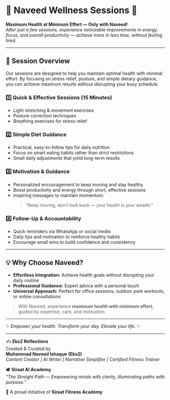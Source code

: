 # 🌟 Naveed Wellness Sessions 🌟

**Maximum Health at Minimum Effort — Only with Naveed!**  
*After just a few sessions, experience noticeable improvements in energy, focus, and overall productivity — achieve more in less time, without feeling tired.*

---

## 🧘 Session Overview
Our sessions are designed to help you maintain optimal health with minimal effort. By focusing on stress relief, posture, and simple dietary guidance, you can achieve maximum results without disrupting your busy schedule.

### 1️⃣ Quick & Effective Sessions (15 Minutes)
- Light stretching & movement exercises
- Posture correction techniques
- Breathing exercises for stress relief

### 2️⃣ Simple Diet Guidance
- Practical, easy-to-follow tips for daily nutrition
- Focus on smart eating habits rather than strict restrictions
- Small daily adjustments that yield long-term results

### 3️⃣ Motivation & Guidance
- Personalized encouragement to keep moving and stay healthy
- Boost productivity and energy through short, effective sessions
- Inspiring messages to maintain momentum: 
  > “Keep moving, don’t look back — your health is your wealth.”

### 4️⃣ Follow-Up & Accountability
- Quick reminders via WhatsApp or social media
- Daily tips and motivation to reinforce healthy habits
- Encourage small wins to build confidence and consistency

---

## 💡 Why Choose Naveed?
- **Effortless Integration:** Achieve health goals without disrupting your daily routine
- **Professional Guidance:** Expert advice with a personal touch
- **Universal Approach:** Perfect for office sessions, outdoor park workouts, or online consultations

> With Naveed, experience **maximum health with minimum effort**, guided by expertise, care, and motivation.

---

✨ *Empower your health. Transform your day. Elevate your life.* ✨

---

✍️ **Eks2 Reflections**  
Created & Curated by  
**Muhammad Naveed Ishaque (Eks2)**  
*Content Creator | AI Writer | Narrative Simplifier | Certified Fitness Trainer*  

🕊️ **Siraat AI Academy**  
*"The Straight Path — Empowering minds with clarity, illuminating paths with purpose."*  

💪 A proud initiative of **Siraat Fitness Academy**


